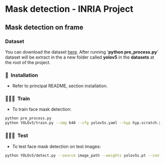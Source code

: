 # Mask detection - INRIA Project

## Mask detection on frame

### Dataset

You can download the dataset [here](https://www.kaggle.com/andrewmvd/face-mask-detection).
After running '**python pre_process.py**' dataset will be extract in the a new folder called **yolov5** in the **datasets** at the root of the project.

### 🚀&nbsp; Installation

- Refer to principal README, section installation.

### 🧑🏻‍💻&nbsp; Train

- To train face mask detection:

```bash
python pre_process.py
python YOLOv5/train.py --img 640 --cfg yolov5s.yaml --hyp hyp.scratch.yaml --batch 32 --epochs 100 --data YOLOv5/data/mask_data.yaml --weights yolov5s.pt --workers 24 --name yolo_mask_det
```

### 🧑🏻‍💻&nbsp; Test

- To test face mask detection on test images:

```bash
python YOLOv5/detect.py --source image_path --weights yolov5s.pt --conf 0.25 --name yolo_road_det
```
